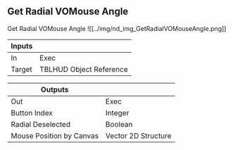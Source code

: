 ## Get Radial VOMouse Angle
Get Radial VOMouse Angle
![[../img/nd_img_GetRadialVOMouseAngle.png]]

|Inputs||
|--|--|
| In | Exec |
| Target | TBLHUD Object Reference |

|Outputs||
|--|--|
| Out | Exec |
| Button Index | Integer |
| Radial Deselected | Boolean |
| Mouse Position by Canvas | Vector 2D Structure |
